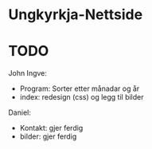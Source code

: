 # Ungkyrkja-Nettside

# TODO

John Ingve:
- Program: Sorter etter månadar og år
- index: redesign (css) og legg til bilder

Daniel:
- Kontakt: gjer ferdig
- bilder: gjer ferdig
